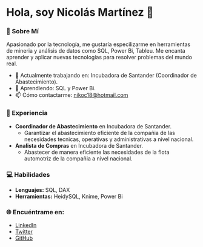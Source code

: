 # Hola, soy Nicolás Martínez 🚀

### 🌟 Sobre Mí

Apasionado por la tecnología, me gustaría especilizarme en herramientas de mineria y análisis de datos como SQL, Power Bi, Tableu. Me encanta aprender y aplicar nuevas tecnologías para resolver problemas del mundo real.

- 🔭 Actualmente trabajando en: Incubadora de Santander (Coordinador de Abastecimiento).
- 🌱 Aprendiendo: SQL y Power Bi.
- 📫 Cómo contactarme: nikoc18@hotmail.com

### 💼 Experiencia

- **Coordinador de Abastecimiento** en Incubadora de Santander.
  - Garantizar el abastecimiento eficiente de la compañia de las necesidades tecnicas, operativas y administrativas a nivel nacional.
- **Analista de Compras** en Incubadora de Santander.
  - Abastecer de manera eficiente las necesidades de la flota automotriz de la compañia a nivel nacional.

### 💻 Habilidades

- **Lenguajes:** SQL, DAX
- **Herramientas:** HeidySQL, Knime, Power Bi

### 🌐 Encuéntrame en:

- [LinkedIn](https://linkedin.com/in/tu-usuario)
- [Twitter](https://twitter.com/tu-usuario)
- [GitHub](https://github.com/tu-usuario)
